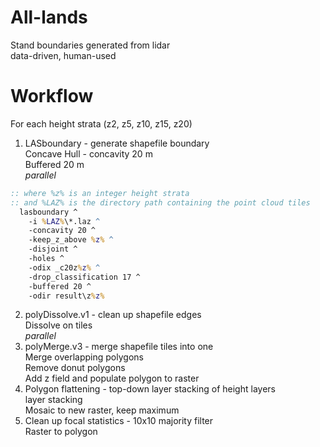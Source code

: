 # All-lands

Stand boundaries generated from lidar  
data-driven, human-used

# Workflow

For each height strata (z2, z5, z10, z15, z20)  
1. LASboundary - generate shapefile boundary  
  Concave Hull - concavity 20 m  
  Buffered 20 m  
  *parallel*
```cmd  
:: where %z% is an integer height strata
:: and %LAZ% is the directory path containing the point cloud tiles
  lasboundary ^
    -i %LAZ%\*.laz ^ 
    -concavity 20 ^
    -keep_z_above %z% ^ 
    -disjoint ^
    -holes ^
    -odix _c20z%z% ^ 
    -drop_classification 17 ^
    -buffered 20 ^
    -odir result\z%z%
```
2. polyDissolve.v1 - clean up shapefile edges  
  Dissolve on tiles  
  *parallel*
3. polyMerge.v3 - merge shapefile tiles into one  
  Merge overlapping polygons  
  Remove donut polygons  
  Add z field and populate
  polygon to raster
4. Polygon flattening -  top-down layer stacking of height layers  
  layer stacking  
  Mosaic to new raster, keep maximum  
5. Clean up
  focal statistics - 10x10 majority filter  
  Raster to polygon    


